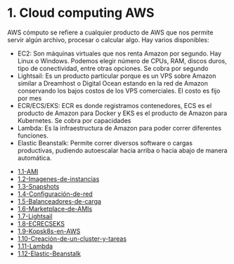 # 1. Cloud computing AWS

AWS cómputo se refiere a cualquier producto de AWS que nos permite
servir algún archivo, procesar o calcular algo. Hay varios disponibles:

-   EC2: Son máquinas virtuales que nos renta Amazon por segundo. Hay
    Linux o Windows. Podemos elegir número de CPUs, RAM, discos duros,
    tipo de conectividad, entre otras opciones. Se cobra por segundo
-   Lightsail: Es un producto particular porque es un VPS sobre Amazon
    similar a Dreamhost o Digital Ocean estando en la red de Amazon
    conservando los bajos costos de los VPS comerciales. El costo es
    fijo por mes
-   ECR/ECS/EKS: ECR es donde registramos contenedores, ECS es el
    producto de Amazon para Docker y EKS es el producto de Amazon para
    Kubernetes. Se cobra por capacidades
-   Lambda: Es la infraestructura de Amazon para poder correr diferentes
    funciones.
-   Elastic Beanstalk: Permite correr diversos software o cargas
    productivas, pudiendo autoescalar hacia arriba o hacia abajo de
    manera automática.



[comment]:STARTING_GENERATED_TOC

* [1.1-AMI](<./content/1.1-AMI.md>)
* [1.2-Imagenes-de-instancias](<./content/1.2-Imagenes-de-instancias.md>)
* [1.3-Snapshots](<./content/1.3-Snapshots.md>)
* [1.4-Configuración-de-red](<./content/1.4-Configuración-de-red.md>)
* [1.5-Balanceadores-de-carga](<./content/1.5-Balanceadores-de-carga.md>)
* [1.6-Marketplace-de-AMIs](<./content/1.6-Marketplace-de-AMIs.md>)
* [1.7-Lightsail](<./content/1.7-Lightsail.md>)
* [1.8-ECRECSEKS](<./content/1.8-ECRECSEKS.md>)
* [1.9-Kopsk8s-en-AWS](<./content/1.9-Kopsk8s-en-AWS.md>)
* [1.10-Creación-de-un-cluster-y-tareas](<./content/1.10-Creación-de-un-cluster-y-tareas.md>)
* [1.11-Lambda](<./content/1.11-Lambda.md>)
* [1.12-Elastic-Beanstalk](<./content/1.12-Elastic-Beanstalk.md>)

[comment]:ENDING_GENERATED_TOC